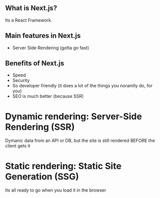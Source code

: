 ## What is Next.js?
Its a React Framework. 

## Main features in Next.js
- Server Side Rendering (gotta go fast)

## Benefits of Next.js
- Speed
- Security
- So developer friendly (it does a lot of the things you noramlly do, for you)
- SEO is much better (because SSR)


# Dynamic rendering: Server-Side Rendering (SSR)
Dymanic data from an API or DB, but the site is still rendered BEFORE the client gets it

# Static rendering: Static Site Generation (SSG)
Its all ready to go when you load it in the browser
